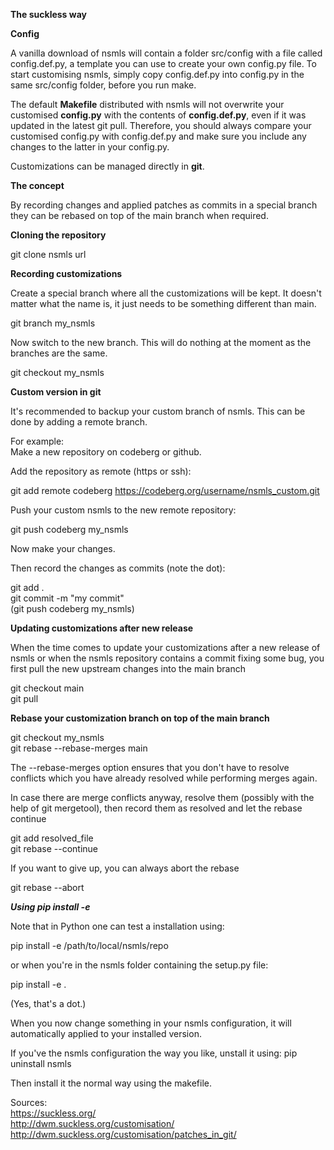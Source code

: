 **The suckless way**

**Config**

A vanilla download of nsmls will contain a folder src/config with a file called config.def.py, a template you can use to create your own config.py file. 
To start customising nsmls, simply copy config.def.py into config.py in the same src/config folder, before you run make. 



The default **Makefile** distributed with nsmls will not overwrite your customised **config.py** with the contents of **config.def.py**, even if it was updated in the latest git pull. Therefore, you should always compare your customised config.py with config.def.py and make sure you include any changes to the latter in your config.py.




Customizations can be managed directly in **git**.

**The concept**

By recording changes and applied patches as commits in a special branch they can be rebased on top of the main branch when required.

**Cloning the repository**

git clone nsmls url

**Recording customizations**

Create a special branch where all the customizations will be kept. It doesn't matter what the name is, it just needs to be something different than main.

git branch my_nsmls

Now switch to the new branch. This will do nothing at the moment as the branches are the same.

git checkout my_nsmls

**Custom version in git**

It's recommended to backup your custom branch of nsmls. This can be done by adding a remote branch.

For example:  
Make a new repository on codeberg or github.

Add the repository as remote (https or ssh):

git add remote codeberg https://codeberg.org/username/nsmls_custom.git

Push your custom nsmls to the new remote repository:

git push codeberg my_nsmls


Now make your changes. 


Then record the changes as commits (note the dot):

git add .  
git commit -m "my commit"  
(git push codeberg my_nsmls)



**Updating customizations after new release**

When the time comes to update your customizations after a new release of nsmls or when the nsmls repository contains a commit fixing some bug, you first pull the new upstream changes into the main branch  

git checkout main  
git pull  

**Rebase your customization branch on top of the main branch**

git checkout my_nsmls  
git rebase --rebase-merges main  


The --rebase-merges option ensures that you don't have to resolve conflicts which you have already resolved while performing merges again.

In case there are merge conflicts anyway, resolve them (possibly with the help of git mergetool), then record them as resolved and let the rebase continue

git add resolved_file  
git rebase --continue  

If you want to give up, you can always abort the rebase  

git rebase --abort  




***Using pip install -e***


Note that in Python one can test a installation using: 

pip install -e /path/to/local/nsmls/repo

or when you're in the nsmls folder containing the setup.py file:

pip install -e .

(Yes, that's a dot.)

When you now change something in your nsmls configuration, it will automatically applied to your installed version.

If you've the nsmls configuration the way you like, unstall it using: pip uninstall nsmls

Then install it the normal way using the makefile.



Sources:  
https://suckless.org/  
http://dwm.suckless.org/customisation/  
http://dwm.suckless.org/customisation/patches_in_git/  

